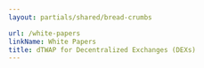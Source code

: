 ```yaml
---
layout: partials/shared/bread-crumbs

url: /white-papers
linkName: White Papers
title: dTWAP for Decentralized Exchanges (DEXs)
---
```

